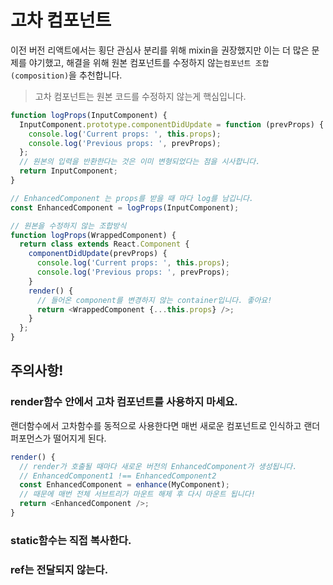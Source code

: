 # 고차 컴포넌트

이전 버전 리액트에서는 횡단 관심사 분리를 위해 mixin을 권장했지만 이는 더 많은 문제를 야기했고, 해결을 위해 원본 컴포넌트를 수정하지 않는<code>컴포넌트 조합(composition)</code>을 추천합니다.

> 고차 컴포넌트는 원본 코드를 수정하지 않는게 핵심입니다.

```typescript
function logProps(InputComponent) {
  InputComponent.prototype.componentDidUpdate = function (prevProps) {
    console.log('Current props: ', this.props);
    console.log('Previous props: ', prevProps);
  };
  // 원본의 입력을 반환한다는 것은 이미 변형되었다는 점을 시사합니다.
  return InputComponent;
}

// EnhancedComponent 는 props를 받을 때 마다 log를 남깁니다.
const EnhancedComponent = logProps(InputComponent);

// 원본을 수정하지 않는 조합방식
function logProps(WrappedComponent) {
  return class extends React.Component {
    componentDidUpdate(prevProps) {
      console.log('Current props: ', this.props);
      console.log('Previous props: ', prevProps);
    }
    render() {
      // 들어온 component를 변경하지 않는 container입니다. 좋아요!
      return <WrappedComponent {...this.props} />;
    }
  };
}
```

## 주의사항!

### render함수 안에서 고차 컴포넌트를 사용하지 마세요.

랜더함수에서 고차함수를 동적으로 사용한다면 매번 새로운 컴포넌트로 인식하고 랜더 퍼포먼스가 떨어지게 된다.

```typescript
render() {
  // render가 호출될 때마다 새로운 버전의 EnhancedComponent가 생성됩니다.
  // EnhancedComponent1 !== EnhancedComponent2
  const EnhancedComponent = enhance(MyComponent);
  // 때문에 매번 전체 서브트리가 마운트 해제 후 다시 마운트 됩니다!
  return <EnhancedComponent />;
}
```

### static함수는 직접 복사한다.

### ref는 전달되지 않는다.
